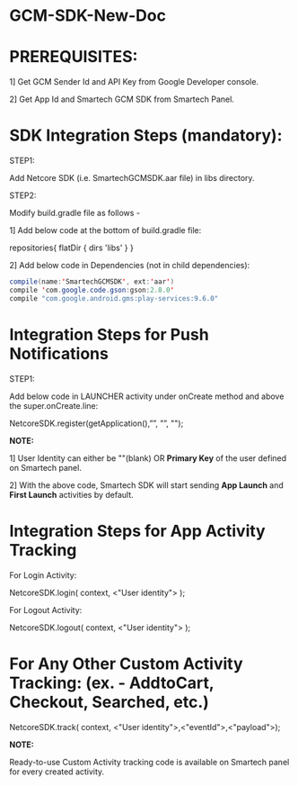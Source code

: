 # GCM-SDK-New-Doc

# PREREQUISITES:
1] Get GCM Sender Id and API Key from Google Developer console.

2] Get App Id and Smartech GCM SDK from Smartech Panel.

# SDK Integration Steps (mandatory):
STEP1:

Add Netcore SDK (i.e. SmartechGCMSDK.aar file) in libs directory.

STEP2:

Modify build.gradle file as follows -

1] Add below code at the bottom of build.gradle file:

repositories{
   flatDir { dirs 'libs' }
}

2] Add below code in Dependencies (not in child dependencies):

```java
compile(name:'SmartechGCMSDK', ext:'aar')
compile 'com.google.code.gson:gson:2.8.0'
compile "com.google.android.gms:play-services:9.6.0"
```

# Integration Steps for Push Notifications
STEP1:

Add below code in LAUNCHER activity under onCreate method and above the super.onCreate.line:

NetcoreSDK.register(getApplication(),”<Smartech app Id>”, ”<GCM senderId>”, "<User identity>");
   
**NOTE:**

1] User Identity can either be ""(blank) OR **Primary Key** of the user defined on Smartech panel.

2] With the above code, Smartech SDK will start sending **App Launch** and **First Launch** activities by default.
  
# Integration Steps for App Activity Tracking

For Login Activity:

NetcoreSDK.login( context, <"User identity"> );

For Logout Activity:

NetcoreSDK.logout( context, <"User identity"> );

# For Any Other Custom Activity Tracking: (ex. - AddtoCart, Checkout, Searched, etc.)

NetcoreSDK.track( context, <"User identity">,<"eventId">,<"payload">);

**NOTE:**

Ready-to-use Custom Activity tracking code is available on Smartech panel for every created activity.
